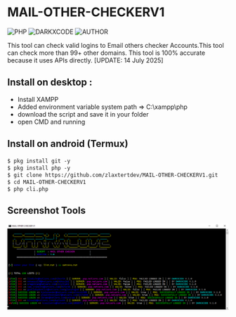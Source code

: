 # MAIL-OTHER-CHECKERV1
![PHP](https://img.shields.io/badge/language-PHP-blue.svg)
![DARKXCODE](https://img.shields.io/badge/Team-DARKXCODE-black)
![AUTHOR](https://img.shields.io/badge/Author-Zlaxtert-orange)

This tool can check valid logins to Email others checker Accounts.This tool can check more than 99+ other domains. This tool is 100% accurate because it uses APIs directly. [UPDATE: 14 July 2025]

## Install on desktop : 
- Install XAMPP
- Added environment variable system path => C:\xampp\php
- download the script and save it in your folder
- open CMD and running

## Install on android (Termux)
    $ pkg install git -y
    $ pkg install php -y
    $ git clone https://github.com/zlaxtertdev/MAIL-OTHER-CHECKERV1.git
    $ cd MAIL-OTHER-CHECKERV1
    $ php cli.php

## Screenshot Tools
<img src="https://github.com/zlaxtertdev/MAIL-OTHER-CHECKERV1/blob/main/ress.png">
